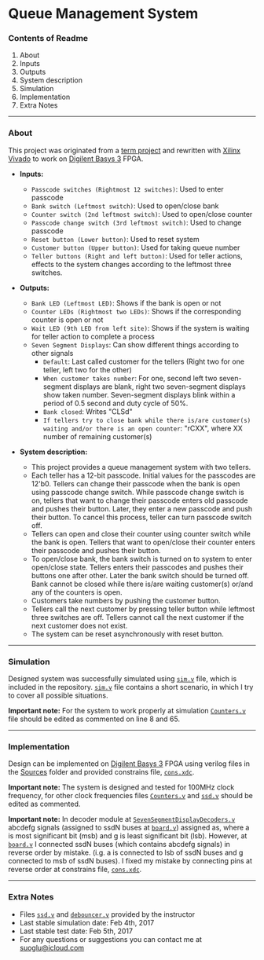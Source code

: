# Queue Management System
### Contents of Readme
1. About
 1. Inputs
 2. Outputs
 3. System description
2. Simulation
3. Implementation
4. Extra Notes

---
### About
This project was originated from a [term project](https://suoglu.github.io/misc/other/Term_Project_Fall_2015-2016+v.1.pdf) and rewritten with [Xilinx Vivado](http://www.xilinx.com/products/design-tools/vivado.html) to work on [Digilent Basys 3](https://reference.digilentinc.com/reference/programmable-logic/basys-3/reference-manual) FPGA.

* **Inputs:**
  * `Passcode switches (Rightmost 12 switches)`: Used to enter passcode
  * `Bank switch (Leftmost switch)`: Used to open/close bank
  * `Counter switch (2nd leftmost switch)`: Used to open/close counter
  * `Passcode change switch (3rd leftmost switch)`: Used to change passcode
  * `Reset button (Lower button)`: Used to reset system
  * `Customer button (Upper button)`: Used for taking queue number
  * `Teller buttons (Right and left button)`: Used for teller actions, effects to the system changes according to the leftmost three switches.
  
* **Outputs:**
  * `Bank LED (Leftmost LED)`: Shows if the bank is open or not
  * `Counter LEDs (Rightmost two LEDs)`: Shows if the corresponding counter is open or not
  * `Wait LED (9th LED from left site)`: Shows if the system is waiting for teller action to complete a process
  * `Seven Segment Displays`: Can show different things according to other signals
    * `Default`: Last called customer for the tellers (Right two for one teller, left two for the other)
    * `When customer takes number`: For one, second left two seven-segment displays are blank, right two seven-segment displays show taken number. Seven-segment displays blink within a period of 0.5 second and duty cycle of 50%.
    * `Bank closed`: Writes "CLSd"
    * `If tellers try to close bank while there is/are customer(s) waiting and/or there is an open counter`: "rCXX", where XX number of remaining customer(s)
  
  
* **System description:**
  * This project provides a queue management system with two tellers. 
  * Each teller has a 12-bit passcode. Initial values for the passcodes are 12'b0. Tellers can change their passcode when the bank is open using passcode change switch. While passcode change switch is on, tellers that want to change their passcode enters old passcode and pushes their button. Later, they enter a new passcode and push their button. To cancel this process, teller can turn passcode switch off. 
  * Tellers can open and close their counter using counter switch while the bank is open. Tellers that want to open/close their counter enters their passcode and pushes their button. 
  * To open/close bank, the bank switch is turned on to system to enter open/close state. Tellers enters their passcodes and pushes their buttons one after other. Later the bank switch should be turned off. Bank cannot be closed while there is/are waiting customer(s) or/and any of the counters is open.
  * Customers take numbers by pushing the customer button.
  * Tellers call the next customer by pressing teller button while leftmost three switches are off. Tellers cannot call the next customer if the next customer does not exist.
  * The system can be reset asynchronously with reset button.

---

### Simulation
Designed system was successfully simulated using [`sim.v`](https://github.com/suoglu/Queue-Management-System/blob/master/Simulation/sim.v) file, which is included in the repository. [`sim.v`](https://github.com/suoglu/Queue-Management-System/blob/master/Simulation/sim.v) file contains a short scenario, in which I try to cover all possible situations.

**Important note:** For the system to work properly at simulation [`Counters.v`](https://github.com/suoglu/Queue-Management-System/blob/master/Sources/Counters.v) file should be edited as commented on line 8 and 65.

---

### Implementation
Design can be implemented on [Digilent Basys 3](https://reference.digilentinc.com/reference/programmable-logic/basys-3/reference-manual) FPGA using verilog files in the [Sources](https://github.com/suoglu/Queue-Management-System/tree/master/Sources) folder and provided constrains file, [`cons.xdc`](https://github.com/suoglu/Queue-Management-System/blob/master/Constrains/cons.xdc).

**Important note:** The system is designed and tested for 100MHz clock frequency, for other clock frequencies files [`Counters.v`](https://github.com/suoglu/Queue-Management-System/blob/master/Sources/Counters.v) and [`ssd.v`](https://github.com/suoglu/Queue-Management-System/blob/master/Sources/ssd.v) should be edited as commented.

**Important note:** In decoder module at [`SevenSegmentDisplayDecoders.v`](https://github.com/suoglu/Queue-Management-System/blob/master/Sources/SevenSegmentDisplayDecoders.v) abcdefg signals (assigned to ssdN buses at [`board.v`](https://github.com/suoglu/Queue-Management-System/blob/master/Sources/board.v)) assigned as, where a is most significant bit (msb) and g is least significant bit (lsb). However, at [`board.v`](https://github.com/suoglu/Queue-Management-System/blob/master/Sources/board.v) I connected ssdN buses (which contains abcdefg signals) in reverse order by mistake. (i.g. a is connected to lsb of ssdN buses and g connected to msb of ssdN buses). I fixed my mistake by connecting pins at reverse order at constrains file, [`cons.xdc`](https://github.com/suoglu/Queue-Management-System/blob/master/Constrains/cons.xdc).

---

### Extra Notes
* Files [`ssd.v`](https://github.com/suoglu/Queue-Management-System/blob/master/Sources/ssd.v) and [`debouncer.v`](https://github.com/suoglu/Queue-Management-System/blob/master/Sources/debouncer.v) provided by the instructor
* Last stable simulation date: Feb 4th, 2017
* Last stable test date: Feb 5th, 2017
* For any questions or suggestions you can contact me at suoglu@icloud.com
